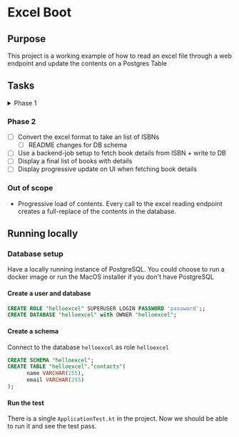 # Excel Boot 

## Purpose 

This project is a working example of how to read an excel file through a web endpoint and update the contents on a Postgres Table 

## Tasks 

<details>
  <summary>Phase 1</summary>
- [X] Create a sample excel file and check it in 
- [X] Create database setup instructions
- [X] Controller Endpoint for reading an excel file 
- [X] Verify that the data has been written to the database
</details>

### Phase 2 

- [ ] Convert the excel format to take an list of ISBNs
  - [ ] README changes for DB schema
- [ ] Use a backend-job setup to fetch book details from ISBN + write to DB
- [ ] Display a final list of books with details
- [ ] Display progressive update on UI when fetching book details

### Out of scope 

- Progressive load of contents. Every call to the excel reading endpoint creates a full-replace of the contents in the database.

## Running locally

### Database setup 

Have a locally running instance of PostgreSQL. You could choose to run a docker image or run the MacOS installer if you don't have PostgreSQL

#### Create a user and database

```sql
CREATE ROLE "helloexcel" SUPERUSER LOGIN PASSWORD 'password';;
CREATE DATABASE "helloexcel" with OWNER "helloexcel";
```

#### Create a schema 

Connect to the database `helloexcel` as role `helloexcel`

```sql
CREATE SCHEMA "helloexcel";
CREATE TABLE "helloexcel"."contacts"(
      name VARCHAR(255),
      email VARCHAR(255)
);
```

#### Run the test

There is a single `ApplicationTest.kt` in the project. Now we should be able to run it and see the test pass.
